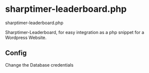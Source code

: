 # sharptimer-leaderboard.php
sharptimer-leaderboard.php


Sharptimer-Leaderboard, for easy integration as a php snippet for a Wordpress Website.
## Config
Change the Database credentials
